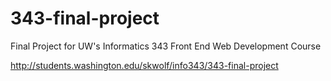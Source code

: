 # 343-final-project
Final Project for UW's Informatics 343 Front End Web Development Course

http://students.washington.edu/skwolf/info343/343-final-project